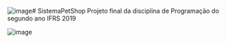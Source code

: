 ![image](https://github.com/user-attachments/assets/3f88a59c-721c-481b-97d3-f21a011b1208)# SistemaPetShop
 Projeto final da disciplina de Programação do segundo ano IFRS 2019 

![image](https://github.com/user-attachments/assets/b0456f4a-e4b5-4fd3-a2a3-e209a4ea997f)
